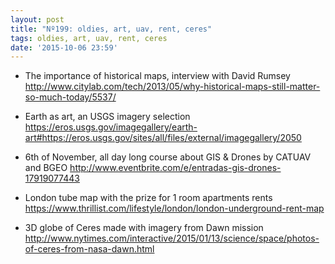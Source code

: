 ```yaml
---
layout: post
title: "Nº199: oldies, art, uav, rent, ceres"
tags: oldies, art, uav, rent, ceres
date: '2015-10-06 23:59'
---
```


* The importance of historical maps, interview with David Rumsey
  http://www.citylab.com/tech/2013/05/why-historical-maps-still-matter-so-much-today/5537/

* Earth as art, an USGS imagery selection
  https://eros.usgs.gov/imagegallery/earth-art#https://eros.usgs.gov/sites/all/files/external/imagegallery/2050

* 6th of November, all day long course about GIS & Drones by CATUAV and BGEO
  http://www.eventbrite.com/e/entradas-gis-drones-17919077443

* London tube map with the prize for 1 room apartments rents
  https://www.thrillist.com/lifestyle/london/london-underground-rent-map

* 3D globe of Ceres made with imagery from Dawn mission
  http://www.nytimes.com/interactive/2015/01/13/science/space/photos-of-ceres-from-nasa-dawn.html

